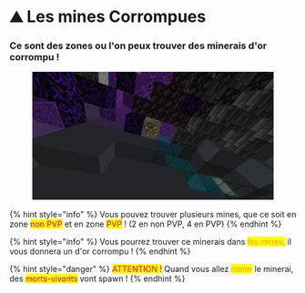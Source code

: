 # ⛰ Les mines Corrompues

### Ce sont des zones ou l'on peux trouver des minerais d'or corrompu !

<figure><img src="../../.gitbook/assets/2023-04-21_19.57.36.png" alt=""><figcaption></figcaption></figure>

{% hint style="info" %}
Vous pouvez trouver plusieurs mines, que ce soit en zone <mark style="color:red;">non PVP</mark> et en zone <mark style="color:red;">PVP</mark> ! (2 en non PVP, 4 en PVP)
{% endhint %}

{% hint style="info" %}
Vous pourrez trouver ce minerais dans <mark style="color:orange;">les mines,</mark> il vous donnera un d'or corrompu !&#x20;
{% endhint %}

{% hint style="danger" %}
<mark style="color:red;">ATTENTION !</mark> Quand vous allez <mark style="color:orange;">miner</mark> le minerai, des <mark style="color:red;">morts-vivants</mark> vont spawn !
{% endhint %}
